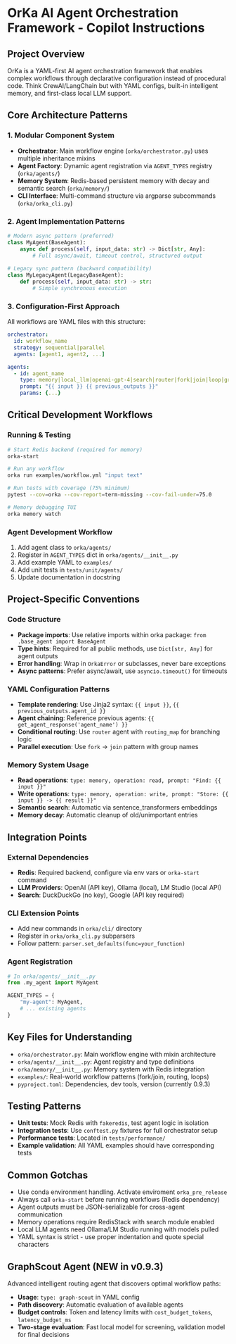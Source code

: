 # OrKa AI Agent Orchestration Framework - Copilot Instructions

## Project Overview
OrKa is a YAML-first AI agent orchestration framework that enables complex workflows through declarative configuration instead of procedural code. Think CrewAI/LangChain but with YAML configs, built-in intelligent memory, and first-class local LLM support.

## Core Architecture Patterns

### 1. Modular Component System
- **Orchestrator**: Main workflow engine (`orka/orchestrator.py`) uses multiple inheritance mixins
- **Agent Factory**: Dynamic agent registration via `AGENT_TYPES` registry (`orka/agents/`)
- **Memory System**: Redis-based persistent memory with decay and semantic search (`orka/memory/`)
- **CLI Interface**: Multi-command structure via argparse subcommands (`orka/orka_cli.py`)

### 2. Agent Implementation Patterns
```python
# Modern async pattern (preferred)
class MyAgent(BaseAgent):
    async def process(self, input_data: str) -> Dict[str, Any]:
        # Full async/await, timeout control, structured output
        
# Legacy sync pattern (backward compatibility)  
class MyLegacyAgent(LegacyBaseAgent):
    def process(self, input_data: str) -> str:
        # Simple synchronous execution
```

### 3. Configuration-First Approach
All workflows are YAML files with this structure:
```yaml
orchestrator:
  id: workflow_name
  strategy: sequential|parallel  
  agents: [agent1, agent2, ...]

agents:
  - id: agent_name
    type: memory|local_llm|openai-gpt-4|search|router|fork|join|loop|graph-scout
    prompt: "{{ input }} {{ previous_outputs }}"
    params: {...}
```

## Critical Development Workflows

### Running & Testing
```bash
# Start Redis backend (required for memory)
orka-start

# Run any workflow
orka run examples/workflow.yml "input text"

# Run tests with coverage (75% minimum)
pytest --cov=orka --cov-report=term-missing --cov-fail-under=75.0

# Memory debugging TUI
orka memory watch
```

### Agent Development Workflow
1. Add agent class to `orka/agents/` 
2. Register in `AGENT_TYPES` dict in `orka/agents/__init__.py`
3. Add example YAML to `examples/`
4. Add unit tests in `tests/unit/agents/`
5. Update documentation in docstring

## Project-Specific Conventions

### Code Structure
- **Package imports**: Use relative imports within orka package: `from .base_agent import BaseAgent`
- **Type hints**: Required for all public methods, use `Dict[str, Any]` for agent outputs
- **Error handling**: Wrap in `OrkaError` or subclasses, never bare exceptions
- **Async patterns**: Prefer async/await, use `asyncio.timeout()` for timeouts

### YAML Configuration Patterns
- **Template rendering**: Use Jinja2 syntax: `{{ input }}`, `{{ previous_outputs.agent_id }}`
- **Agent chaining**: Reference previous agents: `{{ get_agent_response('agent_name') }}`
- **Conditional routing**: Use `router` agent with `routing_map` for branching logic
- **Parallel execution**: Use `fork` → `join` pattern with group names

### Memory System Usage
- **Read operations**: `type: memory, operation: read, prompt: "Find: {{ input }}"`
- **Write operations**: `type: memory, operation: write, prompt: "Store: {{ input }} -> {{ result }}"`
- **Semantic search**: Automatic via sentence_transformers embeddings
- **Memory decay**: Automatic cleanup of old/unimportant entries

## Integration Points

### External Dependencies
- **Redis**: Required backend, configure via env vars or `orka-start` command
- **LLM Providers**: OpenAI (API key), Ollama (local), LM Studio (local API)
- **Search**: DuckDuckGo (no key), Google (API key required)

### CLI Extension Points
- Add new commands in `orka/cli/` directory
- Register in `orka/orka_cli.py` subparsers
- Follow pattern: `parser.set_defaults(func=your_function)`

### Agent Registration
```python
# In orka/agents/__init__.py
from .my_agent import MyAgent

AGENT_TYPES = {
    "my-agent": MyAgent,
    # ... existing agents
}
```

## Key Files for Understanding

- `orka/orchestrator.py`: Main workflow engine with mixin architecture
- `orka/agents/__init__.py`: Agent registry and type definitions  
- `orka/memory/__init__.py`: Memory system with Redis integration
- `examples/`: Real-world workflow patterns (fork/join, routing, loops)
- `pyproject.toml`: Dependencies, dev tools, version (currently 0.9.3)

## Testing Patterns
- **Unit tests**: Mock Redis with `fakeredis`, test agent logic in isolation
- **Integration tests**: Use `conftest.py` fixtures for full orchestrator setup
- **Performance tests**: Located in `tests/performance/`
- **Example validation**: All YAML examples should have corresponding tests

## Common Gotchas
- Use conda environment handling. Activate enviroment `orka_pre_release`
- Always call `orka-start` before running workflows (Redis dependency)
- Agent outputs must be JSON-serializable for cross-agent communication
- Memory operations require RedisStack with search module enabled
- Local LLM agents need Ollama/LM Studio running with models pulled
- YAML syntax is strict - use proper indentation and quote special characters

## GraphScout Agent (NEW in v0.9.3)
Advanced intelligent routing agent that discovers optimal workflow paths:
- **Usage**: `type: graph-scout` in YAML config
- **Path discovery**: Automatic evaluation of available agents
- **Budget controls**: Token and latency limits with `cost_budget_tokens`, `latency_budget_ms`
- **Two-stage evaluation**: Fast local model for screening, validation model for final decisions